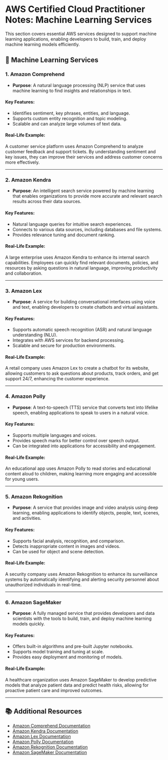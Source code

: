 # AWS Certified Cloud Practitioner Notes: Machine Learning Services

This section covers essential AWS services designed to support machine learning applications, enabling developers to build, train, and deploy machine learning models efficiently.

## 🤖 Machine Learning Services

### 1. Amazon Comprehend
- **Purpose**: A natural language processing (NLP) service that uses machine learning to find insights and relationships in text.

#### Key Features:
- Identifies sentiment, key phrases, entities, and language.
- Supports custom entity recognition and topic modeling.
- Scalable and can analyze large volumes of text data.

#### Real-Life Example:
A customer service platform uses Amazon Comprehend to analyze customer feedback and support tickets. By understanding sentiment and key issues, they can improve their services and address customer concerns more effectively.

---

### 2. Amazon Kendra
- **Purpose**: An intelligent search service powered by machine learning that enables organizations to provide more accurate and relevant search results across their data sources.

#### Key Features:
- Natural language queries for intuitive search experiences.
- Connects to various data sources, including databases and file systems.
- Provides relevance tuning and document ranking.

#### Real-Life Example:
A large enterprise uses Amazon Kendra to enhance its internal search capabilities. Employees can quickly find relevant documents, policies, and resources by asking questions in natural language, improving productivity and collaboration.

---

### 3. Amazon Lex
- **Purpose**: A service for building conversational interfaces using voice and text, enabling developers to create chatbots and virtual assistants.

#### Key Features:
- Supports automatic speech recognition (ASR) and natural language understanding (NLU).
- Integrates with AWS services for backend processing.
- Scalable and secure for production environments.

#### Real-Life Example:
A retail company uses Amazon Lex to create a chatbot for its website, allowing customers to ask questions about products, track orders, and get support 24/7, enhancing the customer experience.

---

### 4. Amazon Polly
- **Purpose**: A text-to-speech (TTS) service that converts text into lifelike speech, enabling applications to speak to users in a natural voice.

#### Key Features:
- Supports multiple languages and voices.
- Provides speech marks for better control over speech output.
- Can be integrated into applications for accessibility and engagement.

#### Real-Life Example:
An educational app uses Amazon Polly to read stories and educational content aloud to children, making learning more engaging and accessible for young users.

---

### 5. Amazon Rekognition
- **Purpose**: A service that provides image and video analysis using deep learning, enabling applications to identify objects, people, text, scenes, and activities.

#### Key Features:
- Supports facial analysis, recognition, and comparison.
- Detects inappropriate content in images and videos.
- Can be used for object and scene detection.

#### Real-Life Example:
A security company uses Amazon Rekognition to enhance its surveillance systems by automatically identifying and alerting security personnel about unauthorized individuals in real-time.

---

### 6. Amazon SageMaker
- **Purpose**: A fully managed service that provides developers and data scientists with the tools to build, train, and deploy machine learning models quickly.

#### Key Features:
- Offers built-in algorithms and pre-built Jupyter notebooks.
- Supports model training and tuning at scale.
- Provides easy deployment and monitoring of models.

#### Real-Life Example:
A healthcare organization uses Amazon SageMaker to develop predictive models that analyze patient data and predict health risks, allowing for proactive patient care and improved outcomes.

---

## 📚 Additional Resources
- [Amazon Comprehend Documentation](https://aws.amazon.com/comprehend/)
- [Amazon Kendra Documentation](https://aws.amazon.com/kendra/)
- [Amazon Lex Documentation](https://aws.amazon.com/lex/)
- [Amazon Polly Documentation](https://aws.amazon.com/polly/)
- [Amazon Rekognition Documentation](https://aws.amazon.com/rekognition/)
- [Amazon SageMaker Documentation](https://aws.amazon.com/sagemaker/)